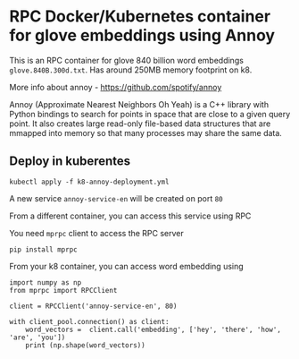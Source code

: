 # RPC Docker/Kubernetes container for glove embeddings using Annoy

This is an RPC container for glove 840 billion word embeddings `glove.840B.300d.txt`. Has around 250MB memory footprint on k8.

More info about annoy - https://github.com/spotify/annoy

Annoy (Approximate Nearest Neighbors Oh Yeah) is a C++ library with Python bindings to search for points in space that are close to a given query point. It also creates large read-only file-based data structures that are mmapped into memory so that many processes may share the same data.

## Deploy in kuberentes

````
kubectl apply -f k8-annoy-deployment.yml
````

A new service `annoy-service-en` will be created on port `80`

From a different container, you can access this service using RPC

You need `mprpc` client to access the RPC server
````
pip install mprpc
````

From your k8 container, you can access word embedding using
````
import numpy as np
from mprpc import RPCClient

client = RPCClient('annoy-service-en', 80)

with client_pool.connection() as client:
    word_vectors =  client.call('embedding', ['hey', 'there', 'how', 'are', 'you'])
    print (np.shape(word_vectors))
````

